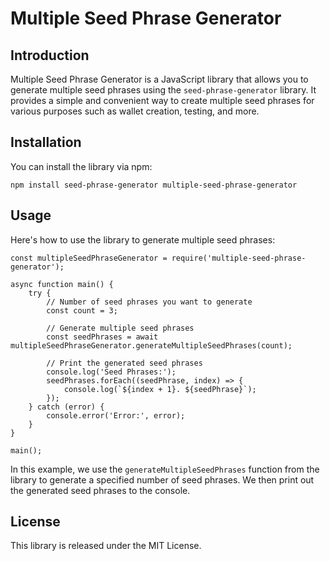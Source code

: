 # Multiple Seed Phrase Generator

## Introduction
Multiple Seed Phrase Generator is a JavaScript library that allows you to generate multiple seed phrases using the `seed-phrase-generator` library. It provides a simple and convenient way to create multiple seed phrases for various purposes such as wallet creation, testing, and more.

## Installation
You can install the library via npm:

```
npm install seed-phrase-generator multiple-seed-phrase-generator
```

## Usage
Here's how to use the library to generate multiple seed phrases:

```
const multipleSeedPhraseGenerator = require('multiple-seed-phrase-generator');

async function main() {
    try {
        // Number of seed phrases you want to generate
        const count = 3;

        // Generate multiple seed phrases
        const seedPhrases = await multipleSeedPhraseGenerator.generateMultipleSeedPhrases(count);

        // Print the generated seed phrases
        console.log('Seed Phrases:');
        seedPhrases.forEach((seedPhrase, index) => {
            console.log(`${index + 1}. ${seedPhrase}`);
        });
    } catch (error) {
        console.error('Error:', error);
    }
}

main();
```

In this example, we use the `generateMultipleSeedPhrases` function from the library to generate a specified number of seed phrases. We then print out the generated seed phrases to the console.

## License
This library is released under the MIT License.